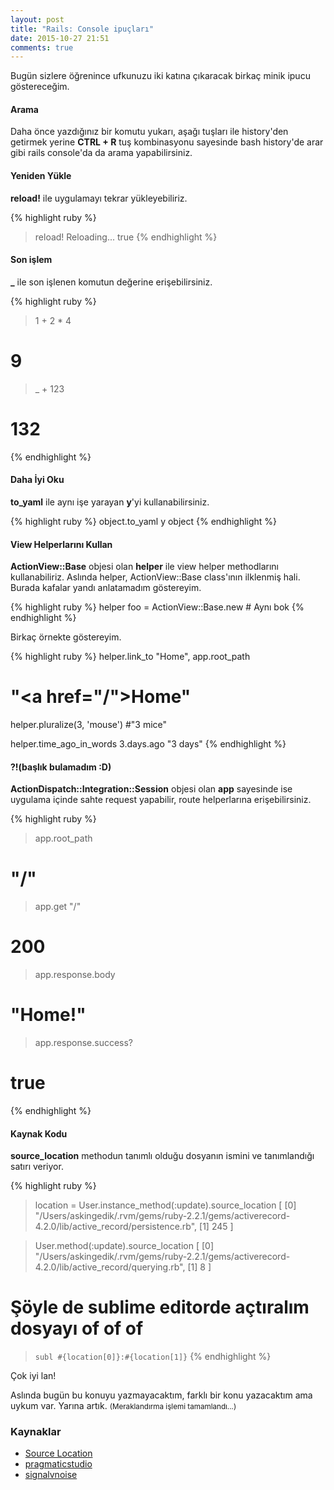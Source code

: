```yaml
---
layout: post
title: "Rails: Console ipuçları"
date: 2015-10-27 21:51
comments: true
---
```


Bugün sizlere öğrenince ufkunuzu iki katına çıkaracak birkaç minik ipucu göstereceğim.

#### Arama

Daha önce yazdığınız bir komutu yukarı, aşağı tuşları ile history'den getirmek yerine **CTRL + R** tuş kombinasyonu sayesinde bash history'de arar gibi rails console'da da arama yapabilirsiniz.

#### Yeniden Yükle

**reload!** ile uygulamayı tekrar yükleyebiliriz.

{% highlight ruby %}
> reload!
Reloading...
true
{% endhighlight %}

#### Son işlem

**_** ile son işlenen komutun değerine erişebilirsiniz.

{% highlight ruby %}
> 1 + 2 * 4
# 9
> _ + 123
# 132
{% endhighlight %}

#### Daha İyi Oku

**to_yaml** ile aynı işe yarayan **y**'yi kullanabilirsiniz.

{% highlight ruby %}
object.to_yaml
y object
{% endhighlight %}

#### View Helperlarını Kullan

**ActionView::Base** objesi olan **helper** ile view helper methodlarını kullanabiliriz. Aslında helper, ActionView::Base class'ının ilklenmiş hali. Burada kafalar yandı anlatamadım göstereyim.

{% highlight ruby %}
helper
foo = ActionView::Base.new # Aynı bok
{% endhighlight %}

Birkaç örnekte göstereyim.

{% highlight ruby %}
helper.link_to "Home", app.root_path
# "<a href=\"/\">Home</a>"

helper.pluralize(3, 'mouse')
#"3 mice"

helper.time_ago_in_words 3.days.ago
"3 days"
{% endhighlight %}

#### ?!(başlık bulamadım :D)

**ActionDispatch::Integration::Session** objesi olan **app** sayesinde ise uygulama içinde sahte request yapabilir, route helperlarına erişebilirsiniz.

{% highlight ruby %}
> app.root_path
# "/"
> app.get "/"
# 200
> app.response.body
# "<!DOCTYPE html><html>Home!</html>"
> app.response.success?
# true
{% endhighlight %}

#### Kaynak Kodu

**source_location** methodun tanımlı olduğu dosyanın ismini ve tanımlandığı satırı veriyor.

{% highlight ruby %}
 > location = User.instance_method(:update).source_location
[
  [0] "/Users/askingedik/.rvm/gems/ruby-2.2.1/gems/activerecord-4.2.0/lib/active_record/persistence.rb",
  [1] 245
]

> User.method(:update).source_location
[
    [0] "/Users/askingedik/.rvm/gems/ruby-2.2.1/gems/activerecord-4.2.0/lib/active_record/querying.rb",
    [1] 8
]

# Şöyle de sublime editorde açtıralım dosyayı of of of
> `subl #{location[0]}:#{location[1]}`
{% endhighlight %}

Çok iyi lan!

Aslında bugün bu konuyu yazmayacaktım, farklı bir konu yazacaktım ama uykum var. Yarına artık. <small>(Meraklandırma işlemi tamamlandı...)</small>

### Kaynaklar
- [Source Location](http://ruby-doc.org/core-2.2.2/Method.html#method-i-source_location)
- [pragmaticstudio](https://pragmaticstudio.com/blog/2014/3/11/console-shortcuts-tips-tricks)
- [signalvnoise](https://signalvnoise.com/posts/3176-three-quick-rails-console-tips)

